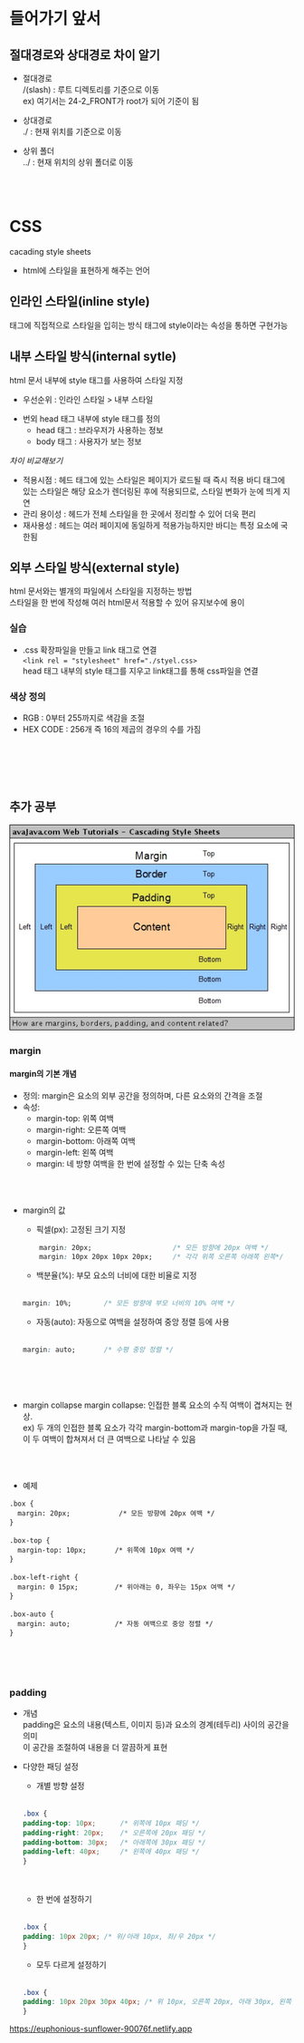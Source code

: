 # 들어가기 앞서
## 절대경로와 상대경로 차이 알기
- 절대경로<br>
/(slash) : 루트 디렉토리를 기준으로 이동<br>
ex) 여기서는 24-2_FRONT가 root가 되어 기준이 됨 
    
- 상대경로<br>
./ : 현재 위치를 기준으로 이동<br>

- 상위 폴더<br>
../ : 현재 위치의 상위 폴더로 이동

<br>
<br>

# CSS
cacading style sheets<br>
- html에 스타일을 표현하게 해주는 언어<br>

## 인라인 스타일(inline style)
태그에 직접적으로 스타일을 입히는 방식 태그에 style이라는 속성을 통하면 구현가능<br>

## 내부 스타일 방식(internal sytle)
html 문서 내부에 style 태그를 사용하여 스타일 지정<br>

- 우선순위 : 인라인 스타일 > 내부 스타일

* 번외
 head 태그 내부에 style 태그를 정의<br>
    - head 태그 : 브라우저가 사용하는 정보
    - body 태그 : 사용자가 보는 정보

*차이 비교해보기*<br>
- 적용시점 : 헤드 태그에 있는 스타일은 페이지가 로드될 때 즉시 적용
바디 태그에 있는 스타일은 해당 요소가 렌더링된 후에 적용되므로, 스타일 변화가 눈에 띄게 지연
- 관리 용이성 : 헤드가 전체 스타일을 한 곳에서 정리할 수 있어 더욱 편리
- 재사용성 : 헤드는 여러 페이지에 동일하게 적용가능하지만 바디는 특정 요소에 국한됨

## 외부 스타일 방식(external style)
html 문서와는 별개의 파일에서 스타일을 지정하는 방법<br>
스타일을 한 번에 작성해 여러 html문서 적용할 수 있어 유지보수에 용이<br>

### 실습
 * .css 확장파일을 만들고 link 태그로 연결<br>
    ` <link rel = "stylesheet" href="./styel.css> ` <br>
    head 태그 내부의 style 태그를 지우고 link태그를 통해 css파일을 연결<br>

### 색상 정의
- RGB : 0부터 255까지로 색감을 조절
- HEX CODE : 256개 즉 16의 제곱의 경우의 수를 가짐
<br>
<br>
<br>
<br>

## 추가 공부
![margin & padding](F34A066E-BBB1-401C-8AE1-9746FA36575E.jpeg)
### margin


#### margin의 기본 개념
* 정의: margin은 요소의 외부 공간을 정의하며, 다른 요소와의 간격을 조절
* 속성:
    - margin-top: 위쪽 여백
    - margin-right: 오른쪽 여백
    - margin-bottom: 아래쪽 여백
    - margin-left: 왼쪽 여백
    - margin: 네 방향 여백을 한 번에 설정할 수 있는 단축 속성
<br>
<br>

* margin의 값
    - 픽셀(px): 고정된 크기 지정
    ```css
        margin: 20px;                    /* 모든 방향에 20px 여백 */
        margin: 10px 20px 10px 20px;     /* 각각 위쪽 오른쪽 아래쪽 왼쪽*/
    ```

    - 백분율(%): 부모 요소의 너비에 대한 비율로 지정
    ```css

    margin: 10%;        /* 모든 방향에 부모 너비의 10% 여백 */
    ```
    - 자동(auto): 자동으로 여백을 설정하여 중앙 정렬 등에 사용
    ```css

    margin: auto;       /* 수평 중앙 정렬 */
    ```

<br>
<br>
<br>

* margin collapse
margin collapse: 인접한 블록 요소의 수직 여백이 겹쳐지는 현상. <br>
ex) 두 개의 인접한 블록 요소가 각각 margin-bottom과 margin-top을 가질 때, 이 두 여백이 합쳐져서 더 큰 여백으로 나타날 수 있음
<br>
<br>

* 예제
```
.box {
  margin: 20px;            /* 모든 방향에 20px 여백 */
}

.box-top {
  margin-top: 10px;       /* 위쪽에 10px 여백 */
}

.box-left-right {
  margin: 0 15px;         /* 위아래는 0, 좌우는 15px 여백 */
}

.box-auto {
  margin: auto;           /* 자동 여백으로 중앙 정렬 */
}
```
<br>
<br>
<br>

### padding

* 개념<br>
padding은 요소의 내용(텍스트, 이미지 등)과 요소의 경계(테두리) 사이의 공간을 의미<br>
이 공간을 조절하여 내용을 더 깔끔하게 표현<br>

* 다양한 패딩 설정
    - 개별 방향 설정
    ```css

    .box {
    padding-top: 10px;      /* 위쪽에 10px 패딩 */
    padding-right: 20px;    /* 오른쪽에 20px 패딩 */
    padding-bottom: 30px;   /* 아래쪽에 30px 패딩 */
    padding-left: 40px;     /* 왼쪽에 40px 패딩 */
    }
    ```
    <br>
    <br>

    - 한 번에 설정하기
     ```css

    .box {
    padding: 10px 20px; /* 위/아래 10px, 좌/우 20px */
    }
    ```


    * 모두 다르게 설정하기
    ```css

    .box {
    padding: 10px 20px 30px 40px; /* 위 10px, 오른쪽 20px, 아래 30px, 왼쪽 40px */
    }
    ```
    
https://euphonious-sunflower-90076f.netlify.app